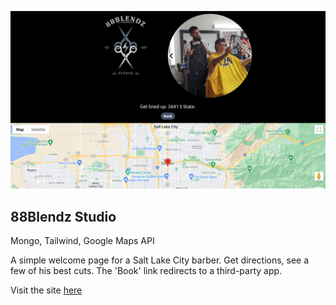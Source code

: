 ![screen](./blendz_home.jpg)

## 88Blendz Studio

Mongo, Tailwind, Google Maps API

A simple welcome page for a Salt Lake City barber. Get directions, see a few of his best cuts. The
'Book' link redirects to a third-party app.

Visit the site [here](https://88blendz.net/)
